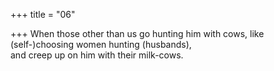 +++
title = "06"

+++
When those other than us go hunting him with cows, like  
(self-)choosing women hunting (husbands),  
and creep up on him with their milk-cows.  